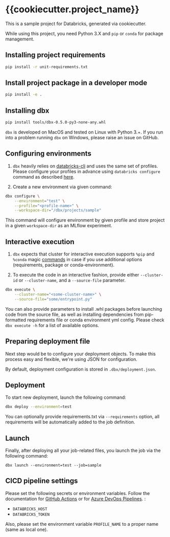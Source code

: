 # {{cookiecutter.project_name}}

This is a sample project for Databricks, generated via cookiecutter.

While using this project, you need Python 3.X and `pip` or `conda` for package management.

## Installing project requirements

```bash
pip install -r unit-requirements.txt
```

## Install project package in a developer mode

```bash
pip install -e .
```

## Installing dbx

```bash
pip install tools/dbx-0.5.0-py3-none-any.whl
```

`dbx` is developed on MacOS and tested on Linux with Python 3.+. If you run into a problem running `dbx` on Windows, please raise an issue on GitHub.

## Configuring environments

1. `dbx` heavily relies on [databricks-cli](https://docs.databricks.com/dev-tools/cli/index.html) and uses the same set of profiles.
Please configure your profiles in advance using `databricks configure` command as described [here](https://docs.databricks.com/dev-tools/cli/index.html#set-up-authentication).

2. Create a new environment via given command:
```bash
dbx configure \
    --environment="test" \
    --profile="<profile-name>" \
    --workspace-dir="/dbx/projects/sample"
```

This command will configure environment by given profile and store project in a given `workspace-dir` as an MLflow experiment.

## Interactive execution

1. `dbx` expects that cluster for interactive execution supports `%pip` and `%conda` magic [commands](https://docs.databricks.com/libraries/notebooks-python-libraries.html) in case if you use additional options (requirements, package or conda-environment).

2. To execute the code in an interactive fashion, provide either `--cluster-id` or `--cluster-name`, and a `--source-file` parameter.
```bash
dbx execute \
    --cluster-name="<some-cluster-name>" \
    --source-file="some/entrypoint.py"
```

You can also provide parameters to install .whl packages before launching code from the source file, as well as installing dependencies from pip-formatted requirements file or conda environment yml config.
Please check `dbx execute -h` for a list of available options.

## Preparing deployment file

Next step would be to configure your deployment objects. To make this process easy and flexible, we're using JSON for configuration.

By default, deployment configuration is stored in `.dbx/deployment.json`.

## Deployment

To start new deployment, launch the following command:  

```bash
dbx deploy --environment=test
```

You can optionally provide requirements.txt via `--requirements` option, all requirements will be automatically added to the job definition.

## Launch

Finally, after deploying all your job-related files, you launch the job via the following command:

```
dbx launch --environment=test --job=sample
```

## CICD pipeline settings

Please set the following secrets or environment variables. 
Follow the documentation for [GitHub Actions](https://docs.github.com/en/actions/reference) or for [Azure DevOps Pipelines](https://docs.microsoft.com/en-us/azure/devops/pipelines/process/variables?view=azure-devops&tabs=yaml%2Cbatch).
:
- `DATABRICKS_HOST`
- `DATABRICKS_TOKEN`

Also, please set the environment variable `PROFILE_NAME` to a proper name (same as local one). 
